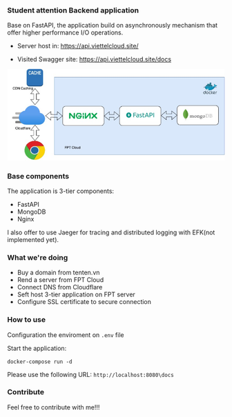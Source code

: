 ### Student attention Backend application

Base on FastAPI, the application build on asynchronously mechanism that offer higher performance I/O operations.

- Server host in: https://api.viettelcloud.site/ 

- Visited Swagger site: https://api.viettelcloud.site/docs

![viettelcloud](images/lab1.jpg)

### Base components
The application is 3-tier components:
 - FastAPI
 - MongoDB
 - Nginx

I also offer to use Jaeger for tracing and distributed logging with EFK(not implemented yet).

### What we're doing

- Buy a domain from tenten.vn
- Rend a server from FPT Cloud
- Connect DNS from Cloudflare
- Seft host 3-tier application on FPT server
- Configure SSL certificate to secure connection

### How to use

Configuration the enviroment on `.env` file

Start the application: 

```
docker-compose run -d
```

Please use the following URL: `http://localhost:8080\docs`

### Contribute

Feel free to contribute with me!!!